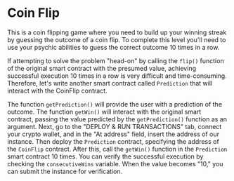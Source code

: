 # Coin Flip

This is a coin flipping game where you need to build up your winning streak by guessing the outcome of a coin flip. To complete this level you'll need to use your psychic abilities to guess the correct outcome 10 times in a row.

If attempting to solve the problem "head-on" by calling the `flip()` function of the original smart contract with the presumed value, achieving successful execution 10 times in a row is very difficult and time-consuming. Therefore, let's write another smart contract called `Prediction` that will interact with the CoinFlip contract.

The function `getPrediction()` will provide the user with a prediction of the outcome.
The function `getWin()` will interact with the original smart contract, passing the value predicted by the `getPrediction()` function as an argument.
Next, go to the "DEPLOY & RUN TRANSACTIONS" tab, connect your crypto wallet, and in the "At address" field, insert the address of our instance. Then deploy the `Prediction` contract, specifying the address of the `CoinFlip` contract. After this, call the `getWin()` function in the `Prediction` smart contract 10 times. You can verify the successful execution by checking the `consecutiveWins` variable. When the value becomes "10," you can submit the instance for verification.